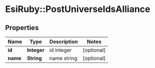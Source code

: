 # EsiRuby::PostUniverseIdsAlliance

## Properties
Name | Type | Description | Notes
------------ | ------------- | ------------- | -------------
**id** | **Integer** | id integer | [optional] 
**name** | **String** | name string | [optional] 


